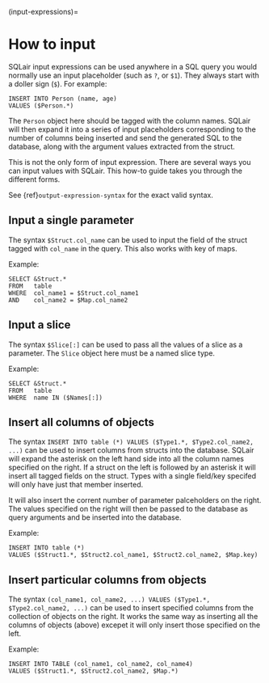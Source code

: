 (input-expressions)=
# How to input 
SQLair input expressions can be used anywhere in a SQL query you would normally use an input placeholder (such as `?`, or `$1`). They always start with a doller sign (`$`). For example:
```
INSERT INTO Person (name, age) 
VALUES ($Person.*)
```

The `Person` object here should be tagged with the column names. SQLair will then expand it into a series of input placeholders corresponding to the number of columns being inserted and send the generated SQL to the database, along with the argument values extracted from the struct.

This is not the only form of input expression. There are several ways you can input values with SQLair. This how-to guide takes you through the different forms.

See {ref}`output-expression-syntax` for the exact valid syntax.

## Input a single parameter
The syntax `$Struct.col_name` can be used to input the field of the struct tagged with `col_name` in the query. This also works with key of maps. 

Example:
```
SELECT &Struct.*
FROM   table
WHERE  col_name1 = $Struct.col_name1
AND    col_name2 = $Map.col_name2
```



## Input a slice
The syntax `$Slice[:]` can be used to pass all the values of a slice as a parameter. The `Slice` object here must be a named slice type.

Example:
```
SELECT &Struct.*
FROM   table
WHERE  name IN ($Names[:])
```

## Insert all columns of objects
The syntax `INSERT INTO table (*) VALUES ($Type1.*, $Type2.col_name2, ...)` can be used to insert columns from structs into the database. SQLair will expand the asterisk on the left hand side into all the column names specified on the right. If a struct on the left is followed by an asterisk it will insert all tagged fields on the struct. Types with a single field/key specifed will only have just that member inserted.

It will also insert the corrent number of parameter palceholders on the right. The values specified on the right will then be passed to the database as query arguments and be inserted into the database.

Example:
```
INSERT INTO table (*)
VALUES ($Struct1.*, $Struct2.col_name1, $Struct2.col_name2, $Map.key)
```

## Insert particular columns from objects
The syntax `(col_name1, col_name2, ...) VALUES ($Type1.*, $Type2.col_name2, ...)` can be used to insert specified columns from the collection of objects on the right. It works the same way as inserting all the columns of objects (above) excepet it will only insert those specified on the left.

Example:
```
INSERT INTO TABLE (col_name1, col_name2, col_name4)
VALUES ($Struct1.*, $Struct2.col_name2, $Map.*)
```
